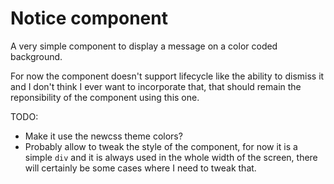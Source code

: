 # Notice component

A very simple component to display a message on a color coded background.

For now the component doesn't support lifecycle like the ability to dismiss it and I don't think I ever want to incorporate that, that should remain the reponsibility of the component using this one.

TODO:

-   Make it use the newcss theme colors?
-   Probably allow to tweak the style of the component, for now it is a simple `div` and it is always used in the whole width of the screen, there will certainly be some cases where I need to tweak that.
